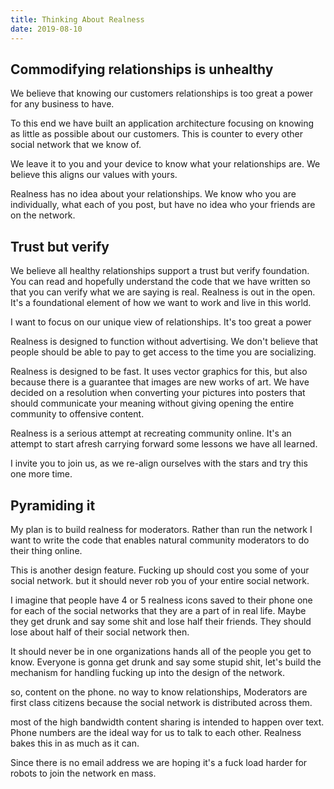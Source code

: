 ```yaml
---
title: Thinking About Realness
date: 2019-08-10
---
```


## Commodifying relationships is unhealthy

We believe that knowing our customers relationships is too great a power for any business to have.

To this end we have built an application architecture focusing on knowing as little as possible about our customers. This is counter to every other social network that we know of.

We leave it to you and your device to know what your relationships are. We believe this aligns our values with yours.

Realness has no idea about your relationships. We know who you are individually, what each of you post, but have no idea who your friends are on the network.


## Trust but verify
We believe all healthy relationships support a trust but verify foundation. You can read and hopefully understand the code that we have written so that you can verify what we are saying is real. Realness is out in the open. It's a foundational element of how we want to work and live in this world.

I want to focus on our unique view of relationships. It's too great a power


Realness is designed to function without advertising. We don't believe that people should be able to pay to get access to the time you are socializing.

Realness is designed to be fast. It uses vector graphics for this, but also because there is a guarantee that images are new works of art. We have decided on a resolution when converting your pictures into posters that should communicate your meaning without giving opening the entire community to offensive content.

Realness is a serious attempt at recreating community online. It's an attempt to start afresh carrying forward some lessons we have all learned.

I invite you to join us, as we re-align ourselves with the stars and try this one more time.


## Pyramiding it

My plan is to build realness for moderators. Rather than run the network I want to write the code that enables natural community moderators to do their thing online.

This is another design feature. Fucking up should cost you some of your social network. but it should never rob you of your entire social network.

I imagine that people have 4 or 5 realness icons saved to their  phone one for each of the social networks that they are a part of in real life. Maybe they get drunk and say some shit and lose half their friends. They should lose about half of their social network then.

It should never be in one organizations hands all of the people you get to know. Everyone is gonna get drunk and say some stupid shit, let's build the mechanism for handling fucking up into the design of the network.

so, content on the phone. no way to know relationships, Moderators are first class citizens because the social network is distributed across them.

most of the high  bandwidth content sharing is intended to happen over text. Phone numbers are the ideal way for us to talk to each other. Realness bakes this in as much as it can.

Since there is no email address we are hoping it's a fuck load harder for robots to join the network en mass.
